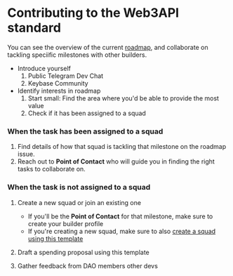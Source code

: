 # Contributing to the Web3API standard

You can see the overview of the current [roadmap](https://github.com/Web3-API/roadmap), and collaborate on tackling speciific milestones with other builders. 

- Introduce yourself
  1. Public Telegram Dev Chat
  1. Keybase Community
- Identify interests in roadmap
  1. Start small: Find the area where you'd be able to provide the most value
  1. Check if it has been assigned to a squad

### When the task has been assigned to a squad 
1. Find details of how that squad is tackling that milestone on the roadmap issue.
1. Reach out to **Point of Contact** who will guide you in finding the right tasks to collaborate on.

### When the task is not assigned to a squad
1. Create a new squad or join an existing one
    - If you'll be the **Point of Contact** for that milestone, make sure to create your builder profile
    - If you're creating a new squad, make sure to also [create a squad using this template](../builder-squads/squads/readme.md)

1. Draft a spending proposal using this template
1. Gather feedback from DAO members other devs 
